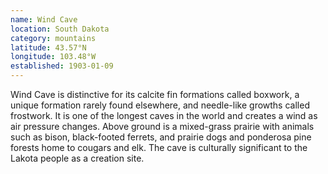 ```yaml
---
name: Wind Cave
location: South Dakota
category: mountains
latitude: 43.57°N
longitude: 103.48°W
established: 1903-01-09
---
```


Wind Cave is distinctive for its calcite fin formations called boxwork, a unique formation rarely found elsewhere, and needle-like growths called frostwork. It is one of the longest caves in the world and creates a wind as air pressure changes. Above ground is a mixed-grass prairie with animals such as bison, black-footed ferrets, and prairie dogs and ponderosa pine forests home to cougars and elk. The cave is culturally significant to the Lakota people as a creation site.
